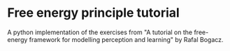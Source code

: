 # Free energy principle tutorial

A python implementation of the exercises from "A tutorial on the free-energy framework for modelling perception and learning" by Rafal Bogacz. 